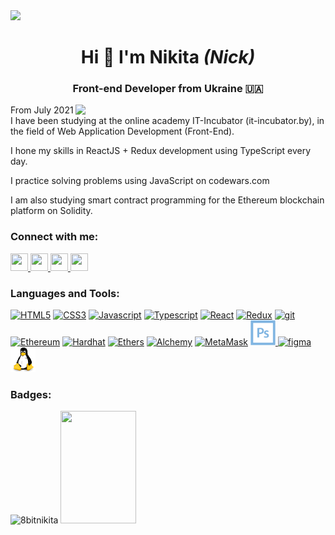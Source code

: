<img src="https://www.jstips.co/assets/images/jstips-animation.gif">

<h1 align="center">Hi 👋 I'm Nikita <i>(Nick)</i></h1>
<h3 align="center"><b>Front-end</b> Developer from Ukraine 🇺🇦</h3>
  
<!-- <img align="right" width="400" src="https://i.pinimg.com/originals/2c/2d/6f/2c2d6f89218cdb5c6a345d603484755f.gif"> -->
<img align="right" width="400" src="https://i.pinimg.com/originals/8b/35/fe/8b35fef55fba1a201c9c7a11d3ec3d64.gif">

From July 2021 I have been studying at the online academy IT-Incubator (it-incubator.by), in the field of Web Application Development (Front-End).

I hone my skills in ReactJS + Redux development using TypeScript every day.

I practice solving problems using JavaScript on codewars.com 

I am also studying smart contract programming for the Ethereum blockchain platform on Solidity.

<h3>Connect with me:</h3>
<p align="left">
    <a href="https://www.github.com/8bitnikita">
      <img src="https://raw.githubusercontent.com/danielcranney/readme-generator/main/public/icons/socials/github-dark.svg" width="28" height="28" />
    </a>
    <a href="http://www.instagram.com/eight.bit.ninja">
      <img src="https://raw.githubusercontent.com/danielcranney/readme-generator/main/public/icons/socials/instagram.svg" width="28" height="28" />
    </a>
    <a href="https://www.linkedin.com/in/8bitnikita" target="_blank" rel="noreferrer">
      <img src="https://raw.githubusercontent.com/danielcranney/readme-generator/main/public/icons/socials/linkedin.svg" width="28" height="28" />
    </a>
    <a href="https://www.twitter.com/8bitnikita" target="_blank" rel="noreferrer">
      <img src="https://raw.githubusercontent.com/danielcranney/readme-generator/main/public/icons/socials/twitter.svg" width="28" height="28" />
    </a>
  </p> 

<h3 align="left">Languages and Tools:</h3>
<p align="left">
<a href="https://developer.mozilla.org/en-US/docs/Glossary/HTML5" target="_blank" rel="noreferrer"><img src="https://raw.githubusercontent.com/danielcranney/readme-generator/main/public/icons/skills/html5-colored.svg" width="40" height="40" alt="HTML5" /></a>
<a href="https://www.w3.org/TR/CSS/#css" target="_blank" rel="noreferrer"><img src="https://raw.githubusercontent.com/danielcranney/readme-generator/main/public/icons/skills/css3-colored.svg" width="40" height="40" alt="CSS3" /></a>  
<a href="https://developer.mozilla.org/en-US/docs/Web/JavaScript" target="_blank" rel="noreferrer"><img src="https://raw.githubusercontent.com/danielcranney/readme-generator/main/public/icons/skills/javascript-colored.svg" width="40" height="40" alt="Javascript" /></a>
<a href="https://www.typescriptlang.org/" target="_blank" rel="noreferrer"><img src="https://raw.githubusercontent.com/danielcranney/readme-generator/main/public/icons/skills/typescript-colored.svg" width="40" height="40" alt="Typescript" /></a>
<a href="https://reactjs.org/" target="_blank" rel="noreferrer"><img src="https://raw.githubusercontent.com/danielcranney/readme-generator/main/public/icons/skills/react-colored.svg" width="40" height="40" alt="React" /></a>
<a href="https://redux.js.org/" target="_blank" rel="noreferrer"><img src="https://raw.githubusercontent.com/danielcranney/readme-generator/main/public/icons/skills/redux-colored.svg" width="40" height="40" alt="Redux" /></a>
<a href="https://git-scm.com/" target="_blank" rel="noreferrer"> <img src="https://www.vectorlogo.zone/logos/git-scm/git-scm-icon.svg" alt="git" width="40" height="40"/> </a>
<a href="https://ethereum.org/en/" target="_blank" rel="noreferrer"><img src="https://raw.githubusercontent.com/danielcranney/readme-generator/main/public/icons/skills/ethereum-colored.svg" width="40" height="40" alt="Ethereum" /></a>
<a href="https://hardhat.org/" target="_blank" rel="noreferrer"><img src="https://raw.githubusercontent.com/danielcranney/readme-generator/main/public/icons/skills/hardhat-colored.svg" width="40" height="40" alt="Hardhat" /></a>
<a href="https://ethers.io" target="_blank" rel="noreferrer"><img src="https://raw.githubusercontent.com/danielcranney/readme-generator/main/public/icons/skills/ethers-colored.svg" width="40" height="40" alt="Ethers" /></a>
<a href="https://docs.alchemy.com/alchemy/documentation/alchemy-web3" target="_blank" rel="noreferrer"><img src="https://raw.githubusercontent.com/danielcranney/readme-generator/main/public/icons/skills/alchemy-colored.svg" width="40" height="40" alt="Alchemy" /></a>
<a href="https://metamask.io/" target="_blank" rel="noreferrer"><img src="https://raw.githubusercontent.com/danielcranney/readme-generator/main/public/icons/skills/metamask-colored.svg" width="40" height="40" alt="MetaMask" /></a>
<a href="https://www.photoshop.com/en" target="_blank" rel="noreferrer"> <img src="https://raw.githubusercontent.com/devicons/devicon/master/icons/photoshop/photoshop-line.svg" alt="photoshop" width="40" height="40"/> </a>
<a href="https://www.figma.com/" target="_blank" rel="noreferrer"> <img src="https://www.vectorlogo.zone/logos/figma/figma-icon.svg" alt="figma" width="40" height="40"/> </a>
<a href="https://www.linux.org/" target="_blank" rel="noreferrer"> <img src="https://raw.githubusercontent.com/devicons/devicon/master/icons/linux/linux-original.svg" alt="linux" width="40" height="40"/> </a>
</p>



<h3 align="left">Badges:</h3>

<div>
  <img height="180em" width="49%" src="https://github-readme-stats.vercel.app/api?username=8bitnikita&show_icons=true&theme=onedark" alt="8bitnikita" />
  <img height="180em" width="49%" src="https://github-readme-stats.vercel.app/api/top-langs/?username=8bitnikita&layout=compact&theme=onedark" />
</div>
